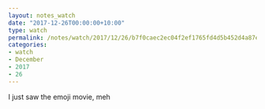 ```yaml
---
layout: notes_watch
date: "2017-12-26T00:00:00+10:00"
type: watch
permalink: /notes/watch/2017/12/26/b7f0caec2ec04f2ef1765fd4d5b452d4a87e0937.html
categories:
- watch
- December
- 2017
- 26
---
```

I just saw the emoji movie, meh
